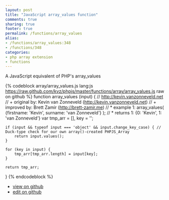```yaml
---
layout: post
title: "JavaScript array_values function"
comments: true
sharing: true
footer: true
permalink: /functions/array_values
alias:
- /functions/array_values:348
- /functions/348
categories:
- php array extension
- functions
---
```

A JavaScript equivalent of PHP's array_values

<!-- more -->

{% codeblock array/array_values.js lang:js https://raw.github.com/kvz/phpjs/master/functions/array/array_values.js raw on github %}
function array_values (input) {
    // http://kevin.vanzonneveld.net
    // +   original by: Kevin van Zonneveld (http://kevin.vanzonneveld.net)
    // +      improved by: Brett Zamir (http://brett-zamir.me)
    // *     example 1: array_values( {firstname: 'Kevin', surname: 'van Zonneveld'} );
    // *     returns 1: {0: 'Kevin', 1: 'van Zonneveld'}
    var tmp_arr = [],
        key = '';

    if (input && typeof input === 'object' && input.change_key_case) { // Duck-type check for our own array()-created PHPJS_Array
        return input.values();
    }

    for (key in input) {
        tmp_arr[tmp_arr.length] = input[key];
    }

    return tmp_arr;
}
{% endcodeblock %}

 - [view on github](https://github.com/kvz/phpjs/blob/master/functions/array/array_values.js)
 - [edit on github](https://github.com/kvz/phpjs/edit/master/functions/array/array_values.js)

